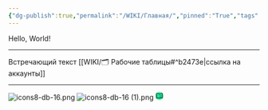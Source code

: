 ```yaml
---
{"dg-publish":true,"permalink":"/WIKI/Главная/","pinned":"True","tags":["gardenEntry"]}
---
```


Hello, World!
___
Встречающий текст
[[WIKI/🗂️ Рабочие таблицы#^b2473e\|ссылка на аккаунты]]

___
![icons8-db-16.png](/img/user/icons8-db-16.png)
![icons8-db-16 (1).png](/img/user/icons8-db-16%20(1).png)
<svg xmlns="http://www.w3.org/2000/svg" xmlns:xlink="http://www.w3.org/1999/xlink" viewBox="0,0,256,256" width="16px" height="16px" fill-rule="nonzero"><g transform=""><g fill="#33f0a5" fill-rule="nonzero" stroke="none" stroke-width="1" stroke-linecap="butt" stroke-linejoin="miter" stroke-miterlimit="10" stroke-dasharray="" stroke-dashoffset="0" font-family="none" font-weight="none" font-size="none" text-anchor="none" style="mix-blend-mode: normal"><path d="M128,256c-70.69245,0 -128,-57.30755 -128,-128v0c0,-70.69245 57.30755,-128 128,-128v0c70.69245,0 128,57.30755 128,128v0c0,70.69245 -57.30755,128 -128,128z" id="shape"></path></g><g fill="#000000" fill-rule="nonzero" stroke="none" stroke-width="1" stroke-linecap="butt" stroke-linejoin="miter" stroke-miterlimit="10" stroke-dasharray="" stroke-dashoffset="0" font-family="none" font-weight="none" font-size="none" text-anchor="none" style="mix-blend-mode: normal"><g transform="scale(2.56,2.56)"><path d="M85.58984,13c-0.14545,-0.00344 -0.29084,0.00901 -0.43359,0.03711c-13.07039,2.52439 -24.01529,6.60473 -33.09375,12.05859c-5.231,-5.94649 -14.68627,-8.17826 -22.98437,-9.24219c-4.48197,-0.57465 -8.68675,-0.75597 -11.77148,-0.79492c-3.08473,-0.03896 -5.05078,0.06445 -5.05078,0.06445c-0.53613,0.02856 -1.03827,0.27145 -1.39347,0.67404c-0.3552,0.40259 -0.53365,0.93108 -0.4952,1.46659l0.42969,6.00586l-4.63281,-0.77148c-0.06578,-0.01119 -0.13252,-0.01577 -0.19922,-0.01367c-0.54615,0.01916 -0.9758,0.47316 -0.96484,1.01953c0.45281,21.87019 2.15794,42.14956 5.31641,60.5957c0.04937,0.28758 0.22187,0.53925 0.47227,0.68904c0.2504,0.14979 0.55373,0.18276 0.83047,0.09025c7.69823,-2.55809 18.70544,-3.74891 33.79297,-3.14453c0.08698,0.50037 0.22978,1.10209 0.5918,1.72656c0.79533,1.37193 2.59763,2.66144 5.63867,2.5293c3.01067,-0.13083 4.91398,-1.33928 5.97266,-2.55469c0.54271,-0.62306 0.8706,-1.24494 1.06836,-1.71875c11.40856,-0.86767 23.18949,-1.2155 32.01367,0.02344c0.5429,0.07685 1.04646,-0.29776 1.12891,-0.83984c3.01037,-19.57796 4.11673,-38.82385 2.12695,-57.52148c-0.02907,-0.27425 -0.17011,-0.52432 -0.38976,-0.6911c-0.21965,-0.16677 -0.49842,-0.23544 -0.7704,-0.18976l-4.98047,0.82813c-0.06929,-2.78525 -0.15711,-5.58561 -0.2793,-8.41211c-0.04483,-1.04927 -0.89353,-1.88517 -1.94336,-1.91406zM83.56445,17.51367c0.70631,18.71459 0.24831,36.52711 -0.99023,53.74414c-1.56542,-0.09412 -3.09387,-0.14232 -4.59961,-0.16406l0.96875,-1.45508c0.21303,-0.30982 0.23428,-0.71295 0.05502,-1.04346c-0.17927,-0.33051 -0.52876,-0.53254 -0.90463,-0.52295c-0.33031,0.00845 -0.63514,0.1795 -0.81445,0.45703l-1.71289,2.57031c-1.33154,0.0147 -2.64329,0.05652 -3.93359,0.12695l1.98242,-2.69336c0.22713,-0.30007 0.26657,-0.70225 0.10207,-1.04073c-0.1645,-0.33848 -0.50509,-0.55596 -0.88137,-0.56279c-0.32924,-0.00615 -0.64041,0.15016 -0.83203,0.41797l-2.98828,4.0625c-1.11701,0.09483 -2.22399,0.20593 -3.31445,0.3418l1.63867,-3.28125c0.16492,-0.3182 0.14697,-0.70032 -0.04706,-1.00165c-0.19403,-0.30133 -0.53447,-0.4758 -0.89239,-0.45733c-0.36508,0.01873 -0.69085,0.23517 -0.84961,0.56445l-2.11914,4.24219c-0.04008,0.08101 -0.06898,0.16708 -0.08594,0.25586c-1.34645,0.20677 -2.67861,0.43953 -3.99219,0.70703l1.625,-3.25c0.16492,-0.3182 0.14697,-0.70032 -0.04706,-1.00165c-0.19403,-0.30133 -0.53447,-0.4758 -0.89239,-0.45733c-0.36508,0.01873 -0.69085,0.23517 -0.84961,0.56445l-2.35742,4.71094c-1.06738,0.25156 -2.12629,0.52443 -3.17773,0.81445c-0.01733,-13.41443 -0.12794,-27.22292 -1.05664,-44.37109c-0.00401,-0.091 -0.02044,-0.18103 -0.04883,-0.26758c0.14113,-0.07389 0.27292,-0.16438 0.39258,-0.26953c8.29201,-5.19404 18.44306,-9.14727 30.62305,-11.74023zM16.71875,19.05859c0.98195,-0.00256 2.1842,0.0213 3.51758,0.07227l3.98242,6.9707c0.17723,0.31054 0.50666,0.50293 0.86421,0.5047c0.35754,0.00177 0.68887,-0.18735 0.86917,-0.49611c0.1803,-0.30876 0.18216,-0.69026 0.0049,-1.00078l-3.33984,-5.84375c1.01147,0.06477 2.01864,0.1293 3.16211,0.24219l2.69336,4.49023c0.18148,0.31133 0.51641,0.50095 0.87674,0.49637c0.36033,-0.00458 0.69033,-0.20266 0.86383,-0.5185c0.1735,-0.31584 0.16368,-0.7006 -0.02573,-1.00717l-1.9082,-3.17969c0.09881,0.01236 0.1895,0.02044 0.28906,0.0332c8.54982,1.0962 17.84315,3.896 21.38281,9.03711c0.17873,0.26911 0.41998,0.49093 0.70313,0.64648c-0.04384,0.12665 -0.06177,0.26082 -0.05273,0.39453c0.93018,17.17554 1.03434,30.98437 1.05078,44.44531c-2.20707,-0.32665 -4.3839,-0.5947 -6.53125,-0.80469l1.41406,-1.69531c0.25758,-0.29922 0.31502,-0.72199 0.1466,-1.07908c-0.16842,-0.3571 -0.53117,-0.58169 -0.9259,-0.57326c-0.29498,0.00586 -0.57231,0.14167 -0.75781,0.37109l-2.30078,2.76172c-1.04736,-0.08161 -2.09423,-0.15997 -3.12695,-0.21289l1.25977,-2.52148c0.16492,-0.3182 0.14697,-0.70032 -0.04706,-1.00165c-0.19403,-0.30133 -0.53447,-0.4758 -0.89239,-0.45733c-0.36508,0.01873 -0.69085,0.23517 -0.84961,0.56445l-1.66992,3.3418c-1.31604,-0.04156 -2.62049,-0.06112 -3.91211,-0.05469l2.03125,-3.38672c0.18825,-0.30475 0.19914,-0.68691 0.02855,-1.00189c-0.1706,-0.31498 -0.49662,-0.51466 -0.85472,-0.5235c-0.36492,-0.0086 -0.70553,0.1823 -0.88867,0.49805l-2.66406,4.43945c-1.42406,0.03988 -2.8331,0.10873 -4.22656,0.20898l1.27344,-3.81836c0.10654,-0.30479 0.05938,-0.64227 -0.12664,-0.90618c-0.18601,-0.26391 -0.48799,-0.42178 -0.81086,-0.4239c-0.43855,-0.00341 -0.82815,0.27929 -0.96094,0.69727l-1.55078,4.65039c-2.12005,0.2034 -4.21484,0.45641 -6.26172,0.80469l-0.01758,-0.24609l5.24414,-5.24609c0.29576,-0.28749 0.38469,-0.72707 0.22393,-1.10691c-0.16075,-0.37985 -0.53821,-0.62204 -0.9505,-0.60988c-0.2598,0.00774 -0.50638,0.11632 -0.6875,0.30273l-4.01953,4.01953l-0.23437,-3.29883l2.48633,-2.48828c0.29576,-0.28749 0.38469,-0.72707 0.22393,-1.10691c-0.16075,-0.37985 -0.53821,-0.62204 -0.9505,-0.60988c-0.2598,0.00774 -0.50638,0.11632 -0.6875,0.30273l-1.26172,1.26172l-3.30859,-46.30273c0.57039,-0.01617 1.3131,-0.03282 2.21094,-0.03516zM79.34961,21.37109c-0.42614,-0.05269 -0.86184,0.14847 -1.08984,0.54297c-0.304,0.526 -0.12366,1.20086 0.40234,1.50586c0.527,0.304 1.20186,0.1227 1.50586,-0.4043c0.304,-0.527 0.1217,-1.19991 -0.4043,-1.50391c-0.13175,-0.076 -0.27202,-0.12306 -0.41406,-0.14062zM72.48633,24.55273c-0.42614,-0.05292 -0.86184,0.14772 -1.08984,0.54297c-0.304,0.526 -0.1217,1.19991 0.4043,1.50391c0.527,0.304 1.19991,0.12366 1.50391,-0.40234c0.304,-0.527 0.12366,-1.20186 -0.40234,-1.50586c-0.13175,-0.076 -0.27397,-0.12103 -0.41602,-0.13867zM92.0332,24.65234c1.78553,17.85047 0.76116,36.25162 -2.06641,55.01367c-9.15306,-1.14998 -20.80457,-0.79274 -32.08203,0.08594c-0.44487,0.03458 -0.81301,0.35969 -0.90234,0.79688c0,0 -0.13867,0.72888 -0.875,1.57422c-0.73633,0.84534 -2.01545,1.75897 -4.55078,1.86914c-2.50495,0.10885 -3.35309,-0.72389 -3.82227,-1.5332c-0.46917,-0.80931 -0.4375,-1.65625 -0.4375,-1.65625c0.0143,-0.26659 -0.07858,-0.52784 -0.25797,-0.72557c-0.17939,-0.19773 -0.43039,-0.31553 -0.69711,-0.32716c-15.03757,-0.66695 -26.08259,0.44492 -34.21289,2.93555c-2.96573,-17.6968 -4.60652,-37.10716 -5.08594,-58.01367l3.90039,0.65039l3.66602,51.32813c0.04108,0.57263 0.32623,1.10001 0.7829,1.44793c0.45667,0.34792 1.04082,0.48284 1.60381,0.37043c10.54894,-2.10609 22.37962,-2.03141 35.35156,0.01367c0.02662,0.00379 0.05332,0.00705 0.08008,0.00977c0.32732,0.04276 0.66013,0.00384 0.96875,-0.11328c9.38523,-2.75208 19.07523,-4.0142 30.91602,-3.05859c0.53079,0.04304 1.05683,-0.12735 1.46157,-0.47344c0.40474,-0.34608 0.65477,-0.83928 0.69468,-1.37031c1.1656,-15.48535 1.72243,-31.45474 1.38086,-48.12695zM80.32813,27.73438c-0.42614,-0.05269 -0.86184,0.14652 -1.08984,0.54102c-0.304,0.527 -0.12466,1.20186 0.40234,1.50586c0.527,0.304 1.20186,0.12466 1.50586,-0.40234c0.304,-0.527 0.1217,-1.20186 -0.4043,-1.50586c-0.13175,-0.076 -0.27202,-0.12111 -0.41406,-0.13867zM20.80859,30.9668c-0.53459,0.01774 -0.96059,0.45297 -0.96687,0.98782c-0.00627,0.53485 0.4094,0.97996 0.94343,1.01023c10.53664,0.65206 17.72539,3.13094 22.87695,6.22266c0.30657,0.1894 0.69133,0.19923 1.00717,0.02573c0.31584,-0.1735 0.51392,-0.5035 0.5185,-0.86383c0.00458,-0.36033 -0.18504,-0.69526 -0.49637,-0.87674c-5.45244,-3.27228 -12.98984,-5.83596 -23.7832,-6.50391c-0.03315,-0.00231 -0.06639,-0.00296 -0.09961,-0.00195zM75.9668,30.9668c-8.01124,0.18124 -13.18463,2.05164 -17.42383,4.36523c-0.32685,0.16404 -0.5381,0.49339 -0.55089,0.85887c-0.01279,0.36548 0.17493,0.7088 0.48951,0.89528c0.31458,0.18648 0.70587,0.18639 1.02037,-0.00024c4.0428,-2.20641 8.78501,-3.94438 16.50977,-4.11914c0.55228,-0.0124 0.98994,-0.47018 0.97754,-1.02246c-0.0124,-0.55228 -0.47018,-0.98994 -1.02246,-0.97754zM74.93359,39.83203c-0.05698,0.00036 -0.11383,0.00559 -0.16992,0.01563c-6.51139,1.09265 -12.17021,2.81077 -17.19727,4.98828c-0.32807,0.14193 -0.55547,0.44813 -0.59652,0.80322c-0.04105,0.35509 0.1105,0.70509 0.39753,0.91813c0.28703,0.21303 0.66593,0.25672 0.99391,0.11459c4.87694,-2.11249 10.37377,-3.78421 16.73438,-4.85156c0.51783,-0.08055 0.88566,-0.54717 0.84308,-1.06949c-0.04259,-0.52232 -0.48115,-0.92319 -1.00519,-0.91879zM23.27734,39.83984c-0.80117,0.01668 -1.60492,0.05786 -2.4082,0.12305c-0.36597,0.01589 -0.69397,0.2306 -0.85496,0.55965c-0.16098,0.32905 -0.12919,0.71978 0.08288,1.01848c0.21207,0.29869 0.57046,0.45755 0.93419,0.41406c6.09377,-0.49451 12.33361,0.57063 16.33594,2.57227c0.49404,0.24702 1.09478,0.04677 1.3418,-0.44727c0.24702,-0.49404 0.04677,-1.09478 -0.44727,-1.3418c-3.35976,-1.68028 -7.84843,-2.69481 -12.59375,-2.87695c-0.79089,-0.03036 -1.58946,-0.03817 -2.39062,-0.02148zM80.21484,47.93164c-0.09007,0.00229 -0.17942,0.01675 -0.26562,0.04297c-5.11329,1.50249 -8.54779,1.95457 -11.68555,2.47266c-3.13776,0.51809 -5.9985,1.11584 -9.67578,2.88867c-0.32213,0.1552 -0.53697,0.47048 -0.56357,0.82706c-0.0266,0.35658 0.1391,0.70025 0.43464,0.90151c0.29554,0.20127 0.67602,0.22954 0.99807,0.07416c3.47471,-1.67517 6.04307,-2.20859 9.13281,-2.71875c3.08974,-0.51016 6.68111,-0.98488 11.92383,-2.52539c0.48691,-0.136 0.79576,-0.61397 0.71967,-1.11375c-0.07609,-0.49979 -0.51318,-0.8642 -1.0185,-0.84914zM24.07227,50.24219c-0.94776,-0.01332 -1.86905,-0.005 -2.75,0.02148c-0.35736,0.01068 -0.68187,0.21124 -0.85122,0.52611c-0.16935,0.31487 -0.15781,0.69618 0.03028,1.00023c0.18809,0.30405 0.52413,0.48462 0.88149,0.47366c6.78837,-0.2041 16.28674,0.93263 21.21875,3.89258c0.30657,0.1894 0.69133,0.19923 1.00717,0.02573c0.31584,-0.1735 0.51392,-0.5035 0.5185,-0.86383c0.00458,-0.36033 -0.18504,-0.69526 -0.49637,-0.87674c-4.96299,-2.97854 -12.9243,-4.10599 -19.55859,-4.19922zM77.03125,57.47852c-0.02348,0.00048 -0.04693,0.00178 -0.07031,0.00391c-5.26337,0.47421 -11.3535,1.92608 -18.26172,4.29297c-0.52262,0.17906 -0.80113,0.74789 -0.62207,1.27051c0.17906,0.52262 0.74789,0.80113 1.27051,0.62207c6.80379,-2.33111 12.75633,-3.73957 17.79297,-4.19336c0.53727,-0.04745 0.94012,-0.51239 0.91061,-1.05094c-0.02951,-0.53855 -0.48075,-0.95669 -1.01999,-0.94515zM24.60938,58.68945c-1.01923,-0.01753 -2.02214,-0.01744 -2.99805,0.00195c-0.55228,0.01079 -0.99126,0.46725 -0.98047,1.01953c0.01079,0.55228 0.46725,0.99126 1.01953,0.98047c7.59077,-0.15085 17.12979,0.94899 22.1543,2.95898c0.33181,0.13298 0.70935,0.07882 0.9904,-0.14206c0.28105,-0.22089 0.42289,-0.57494 0.3721,-0.92878c-0.0508,-0.35383 -0.28652,-0.65368 -0.61836,-0.78658c-4.88206,-1.95301 -12.80486,-2.9808 -19.93945,-3.10352z"></path></g></g></g></svg>
